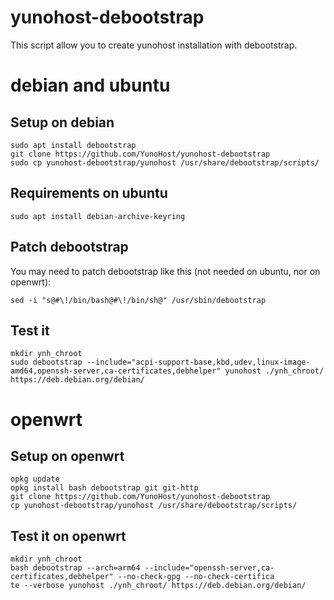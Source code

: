 # yunohost-debootstrap
This script allow you to create yunohost installation with debootstrap.

# debian and ubuntu

## Setup on debian

```
sudo apt install debootstrap
git clone https://github.com/YunoHost/yunohost-debootstrap
sudo cp yunohost-debootstrap/yunohost /usr/share/debootstrap/scripts/
```

## Requirements on ubuntu

```
sudo apt install debian-archive-keyring
```

## Patch debootstrap
You may need to patch debootstrap like this (not needed on ubuntu, nor on openwrt):
```
sed -i "s@#\!/bin/bash@#\!/bin/sh@" /usr/sbin/debootstrap
```

## Test it
```
mkdir ynh_chroot
sudo debootstrap --include="acpi-support-base,kbd,udev,linux-image-amd64,openssh-server,ca-certificates,debhelper" yunohost ./ynh_chroot/ https://deb.debian.org/debian/
```

# openwrt

## Setup on openwrt
```
opkg update
opkg install bash debootstrap git git-http
git clone https://github.com/YunoHost/yunohost-debootstrap
cp yunohost-debootstrap/yunohost /usr/share/debootstrap/scripts/
```

## Test it on openwrt
```
mkdir ynh_chroot
bash debootstrap --arch=arm64 --include="openssh-server,ca-certificates,debhelper" --no-check-gpg --no-check-certifica
te --verbose yunohost ./ynh_chroot/ https://deb.debian.org/debian/
```
